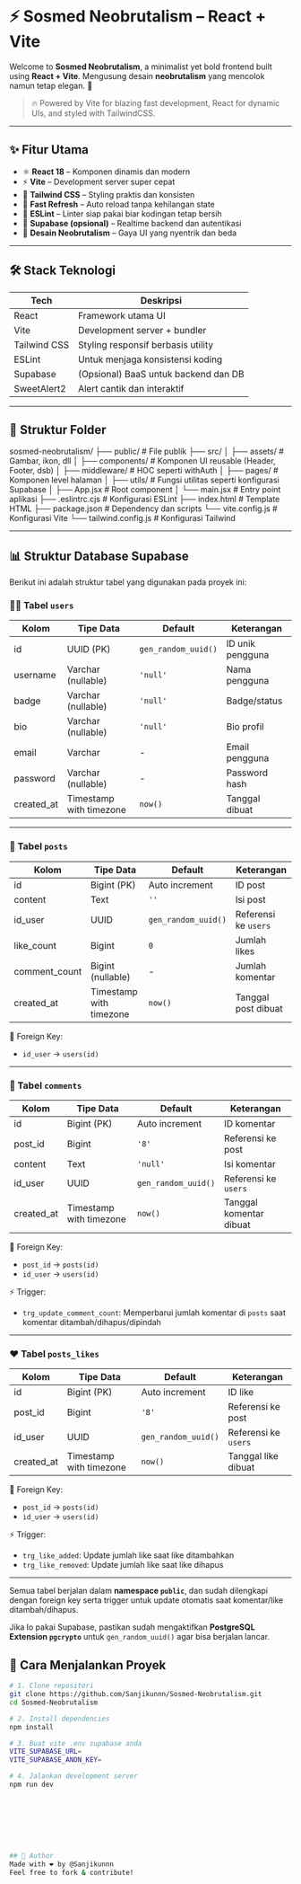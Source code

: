 # ⚡ Sosmed Neobrutalism – React + Vite

Welcome to **Sosmed Neobrutalism**, a minimalist yet bold frontend built using **React + Vite**. 
Mengusung desain **neobrutalism** yang mencolok namun tetap elegan. 🚀

> 🔥 Powered by Vite for blazing fast development, React for dynamic UIs, and styled with TailwindCSS.

---

## ✨ Fitur Utama

- ⚛️ **React 18** – Komponen dinamis dan modern
- ⚡ **Vite** – Development server super cepat
- 💨 **Tailwind CSS** – Styling praktis dan konsisten
- 🔁 **Fast Refresh** – Auto reload tanpa kehilangan state
- 🧹 **ESLint** – Linter siap pakai biar kodingan tetap bersih
- 🔐 **Supabase (opsional)** – Realtime backend dan autentikasi
- 🎨 **Desain Neobrutalism** – Gaya UI yang nyentrik dan beda

---

## 🛠️ Stack Teknologi

| Tech         | Deskripsi                           |
|--------------|--------------------------------------|
| React        | Framework utama UI                  |
| Vite         | Development server + bundler        |
| Tailwind CSS | Styling responsif berbasis utility  |
| ESLint       | Untuk menjaga konsistensi koding    |
| Supabase     | (Opsional) BaaS untuk backend dan DB|
| SweetAlert2  | Alert cantik dan interaktif         |

---

## 📁 Struktur Folder
sosmed-neobrutalism/
├── public/                 # File publik
├── src/
│   ├── assets/             # Gambar, ikon, dll
│   ├── components/         # Komponen UI reusable (Header, Footer, dsb)
│   ├── middleware/         # HOC seperti withAuth
│   ├── pages/              # Komponen level halaman
│   ├── utils/              # Fungsi utilitas seperti konfigurasi Supabase
│   ├── App.jsx             # Root component
│   └── main.jsx            # Entry point aplikasi
├── .eslintrc.cjs           # Konfigurasi ESLint
├── index.html              # Template HTML
├── package.json            # Dependency dan scripts
└── vite.config.js          # Konfigurasi Vite
└── tailwind.config.js      # Konfigurasi Tailwind

---

## 📊 Struktur Database Supabase

Berikut ini adalah struktur tabel yang digunakan pada proyek ini:

### 🧑‍💻 Tabel `users`

| Kolom      | Tipe Data                 | Default                | Keterangan          |
|------------|---------------------------|------------------------|----------------------|
| id         | UUID (PK)                | `gen_random_uuid()`    | ID unik pengguna    |
| username   | Varchar (nullable)        | `'null'`               | Nama pengguna       |
| badge      | Varchar (nullable)        | `'null'`               | Badge/status        |
| bio        | Varchar (nullable)        | `'null'`               | Bio profil          |
| email      | Varchar                   | -                      | Email pengguna      |
| password   | Varchar (nullable)        | -                      | Password hash       |
| created_at | Timestamp with timezone   | `now()`                | Tanggal dibuat      |

---

### 📝 Tabel `posts`

| Kolom         | Tipe Data                 | Default           | Keterangan                |
|---------------|---------------------------|-------------------|----------------------------|
| id            | Bigint (PK)               | Auto increment    | ID post                   |
| content       | Text                      | `''`              | Isi post                  |
| id_user       | UUID                      | `gen_random_uuid()`| Referensi ke `users`      |
| like_count    | Bigint                    | `0`               | Jumlah likes              |
| comment_count | Bigint (nullable)         | -                 | Jumlah komentar           |
| created_at    | Timestamp with timezone   | `now()`           | Tanggal post dibuat       |

🔗 Foreign Key:
- `id_user` → `users(id)`

---

### 💬 Tabel `comments`

| Kolom      | Tipe Data                 | Default               | Keterangan                  |
|------------|---------------------------|------------------------|------------------------------|
| id         | Bigint (PK)               | Auto increment         | ID komentar                  |
| post_id    | Bigint                    | `'8'`                  | Referensi ke post            |
| content    | Text                      | `'null'`               | Isi komentar                 |
| id_user    | UUID                      | `gen_random_uuid()`    | Referensi ke `users`         |
| created_at | Timestamp with timezone   | `now()`                | Tanggal komentar dibuat      |

🔗 Foreign Key:
- `post_id` → `posts(id)`
- `id_user` → `users(id)`

⚡ Trigger:
- `trg_update_comment_count`: Memperbarui jumlah komentar di `posts` saat komentar ditambah/dihapus/dipindah

---

### ❤️ Tabel `posts_likes`

| Kolom      | Tipe Data                 | Default               | Keterangan                  |
|------------|---------------------------|------------------------|------------------------------|
| id         | Bigint (PK)               | Auto increment         | ID like                     |
| post_id    | Bigint                    | `'8'`                  | Referensi ke post           |
| id_user    | UUID                      | `gen_random_uuid()`    | Referensi ke `users`        |
| created_at | Timestamp with timezone   | `now()`                | Tanggal like dibuat         |

🔗 Foreign Key:
- `post_id` → `posts(id)`
- `id_user` → `users(id)`

⚡ Trigger:
- `trg_like_added`: Update jumlah like saat like ditambahkan
- `trg_like_removed`: Update jumlah like saat like dihapus

---

Semua tabel berjalan dalam **namespace `public`**, dan sudah dilengkapi dengan foreign key serta trigger untuk update otomatis saat komentar/like ditambah/dihapus.

Jika lo pakai Supabase, pastikan sudah mengaktifkan **PostgreSQL Extension `pgcrypto`** untuk `gen_random_uuid()` agar bisa berjalan lancar.


## 🚀 Cara Menjalankan Proyek

```bash
# 1. Clone repositori
git clone https://github.com/Sanjikunnn/Sosmed-Neobrutalism.git
cd Sosmed-Neobrutalism

# 2. Install dependencies
npm install

# 3. Buat vite .env supabase anda
VITE_SUPABASE_URL=
VITE_SUPABASE_ANON_KEY=

# 4. Jalankan development server
npm run dev








## 👤 Author
Made with ❤️ by @Sanjikunnn
Feel free to fork & contribute!